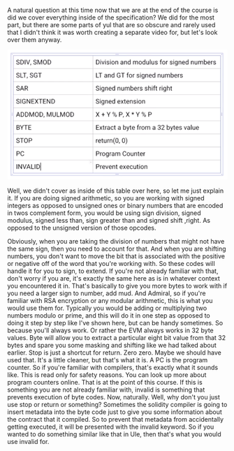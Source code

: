 A natural question at this time now that we are at the end of the course is did we cover everything inside of the specification? We did for the most part, but there are some parts of yul that are so obscure and rarely used that I didn't think it was worth creating a separate video for, but let's look over them anyway. 

<img src="notcovered.png" style="zoom:80%;" />

Well, we didn't cover as inside of this table over here, so let me just explain it. If you are doing signed arithmetic, so you are working with signed integers as opposed to unsigned ones or binary numbers that are encoded in twos complement form, you would be using sign division, signed modulus, signed less than, sign greater than and signed shift ,right. As opposed to the unsigned version of those opcodes. 

Obviously, when you are taking the division of numbers that might not have the same sign, then you need to account for that. And when you are shifting numbers, you don't want to move the bit that is associated with the positive or negative off of the word that you're working with. So these codes will handle it for you to sign, to extend. If you're not already familiar with that, don't worry if you are, it's exactly the same here as is in whatever context you encountered it in. That's basically to give you more bytes to work with if you need a larger sign to number, add mud. And Admiral, so if you're familiar with RSA encryption or any modular arithmetic, this is what you would use them for. Typically you would be adding or multiplying two numbers modulo or prime, and this will do it in one step as opposed to doing it step by step like I've shown here, but can be handy sometimes. So because you'll always work. Or rather the EVM always works in 32 byte values. Byte will allow you to extract a particular eight bit value from that 32 bytes and spare you some masking and shifting like we had talked about earlier. Stop is just a shortcut for return. Zero zero. Maybe we should have used that. It's a little cleaner, but that's what it is. A PC is the program counter. So if you're familiar with compilers, that's exactly what it sounds like. This is read only for safety reasons. You can look up more about program counters online. That is at the point of this course. If this is something you are not already familiar with, invalid is something that prevents execution of byte codes. Now, naturally. Well, why don't you just use stop or return or something? Sometimes the solidity compiler is going to insert metadata into the byte code just to give you some information about the contract that it compiled. So to prevent that metadata from accidentally getting executed, it will be presented with the invalid keyword. So if you wanted to do something similar like that in Ule, then that's what you would use invalid for.
